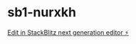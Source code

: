 # sb1-nurxkh

[Edit in StackBlitz next generation editor ⚡️](https://stackblitz.com/~/github.com/ttony15/sb1-nurxkh)